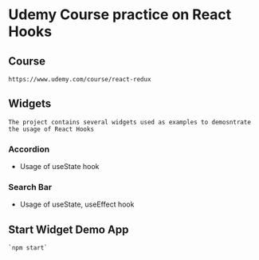 # Udemy Course practice on React Hooks

## Course
    https://www.udemy.com/course/react-redux

## Widgets
    The project contains several widgets used as examples to demosntrate the usage of React Hooks
    

### Accordion
- Usage of useState hook

### Search Bar
- Usage of useState, useEffect hook


## Start Widget Demo App
    
    `npm start`
